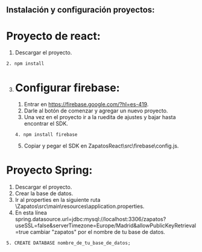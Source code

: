 ## Instalación y configuración proyectos:
# Proyecto de react:
1. Descargar el proyecto.
 ```
 2. npm install 
 ```
3. # Configurar firebase:
     1. Entrar en https://firebase.google.com/?hl=es-419.
     2. Darle al botón de comenzar y agregar un nuevo proyecto.
     3. Una vez en el proyecto ir a la ruedita de ajustes y bajar hasta encontrar el SDK.
      ```
     4. npm install firebase
      ```
     5. Copiar y pegar el SDK en ZapatosReact\src\firebase\config.js.
# Proyecto Spring:
1. Descargar el proyecto.
2. Crear la base de datos.
3. Ir al properties en la siguiente ruta \Zapatos\src\main\resources\application.properties.
4. En esta línea spring.datasource.url=jdbc:mysql://localhost:3306/zapatos?useSSL=false&serverTimezone=Europe/Madrid&allowPublicKeyRetrieval=true cambiar "zapatos" por el nombre de tu base de datos.
 ```
5. CREATE DATABASE nombre_de_tu_base_de_datos;
 ```
